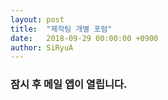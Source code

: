 ```yaml
---
layout: post
title:  "제작팀 개별 포럼"
date:   2018-09-29 00:00:00 +0900
author: SiRyuA
---
```


### 잠시 후 메일 앱이 열립니다.

<script>
location.href = "mailto:develoid@naver.com"
              + "?cc="
              + "&subject="
              + "[제작팀] 개별 포럼 요청합니다."
              + "&body="
              + "%40 팀명 %0D%0A%0D%0A%0D%0A"
              + "%40 팀장 닉네임 %0D%0A%0D%0A%0D%0A"
              + "%40 활동 내용 %0D%0A%0D%0A%0D%0A"
              + "%40 제작자료(자료/링크/설명) - 15개 이상 %0D%0A%0D%0A%0D%0A"
              + "%40 게시판 필요 사유 %0D%0A%0D%0A%0D%0A";
</script>
